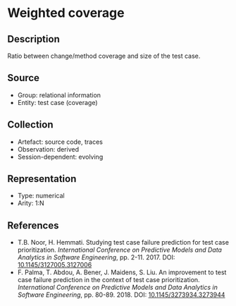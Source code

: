 # Weighted coverage

## Description

Ratio between change/method coverage and size of the test case.

## Source

* Group: relational information
* Entity: test case (coverage)

## Collection

* Artefact: source code, traces
* Observation: derived
* Session-dependent: evolving 

## Representation

* Type: numerical
* Arity: 1:N

## References

* T.B. Noor, H. Hemmati. Studying test case failure prediction for test case prioritization. *International Conference on Predictive Models and Data Analytics in Software Engineering*, pp. 2-11. 2017. DOI: [10.1145/3127005.3127006](https://www.doi.org/10.1145/3127005.3127006)
* F. Palma, T. Abdou, A. Bener, J. Maidens, S. Liu. An improvement to test case failure prediction in the context of test case prioritization. *International Conference on Predictive Models and Data Analytics in Software Engineering*, pp. 80-89. 2018. DOI: [10.1145/3273934.3273944](https://www.doi.org/10.1145/3273934.3273944)

